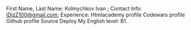 First Name, Last Name: Kolmychkov Ivan ;
Contact Info: iDizZ100@gmail.com;
Experience:
Htmlacademy profile
Codewars profile
Github profile
Source
Deploy
My English level: B1.
